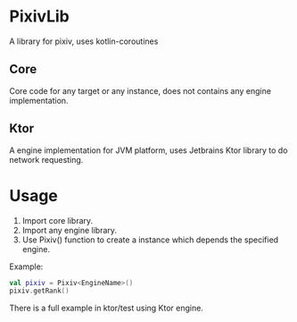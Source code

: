 # PixivLib
A library for pixiv, uses kotlin-coroutines

## Core
Core code for any target or any instance, does not contains any engine implementation.

## Ktor
A engine implementation for JVM platform, uses Jetbrains Ktor library to do network requesting.

# Usage
1. Import core library.
2. Import any engine library.
3. Use Pixiv() function to create a instance which depends the specified engine.

Example:
```Kotlin
val pixiv = Pixiv<EngineName>()
pixiv.getRank()
```
There is a full example in ktor/test using Ktor engine.

